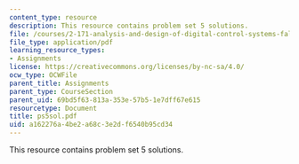 ```yaml
---
content_type: resource
description: This resource contains problem set 5 solutions.
file: /courses/2-171-analysis-and-design-of-digital-control-systems-fall-2006/a162276a4be2a68c3e2df6540b95cd34_ps5sol.pdf
file_type: application/pdf
learning_resource_types:
- Assignments
license: https://creativecommons.org/licenses/by-nc-sa/4.0/
ocw_type: OCWFile
parent_title: Assignments
parent_type: CourseSection
parent_uid: 69bd5f63-813a-353e-57b5-1e7dff67e615
resourcetype: Document
title: ps5sol.pdf
uid: a162276a-4be2-a68c-3e2d-f6540b95cd34
---
```

This resource contains problem set 5 solutions.